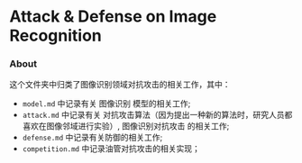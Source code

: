 # Attack & Defense on Image Recognition

### About
这个文件夹中归类了图像识别领域对抗攻击的相关工作，其中：

- `model.md` 中记录有关 图像识别 模型的相关工作;
- `attack.md` 中记录有关 对抗攻击算法（因为提出一种新的算法时，研究人员都喜欢在图像邻域进行实验）, 图像识别对抗攻击 的相关工作;
- `defense.md` 中记录有关防御的相关工作;
- `competition.md` 中记录油管对抗攻击的相关实现；